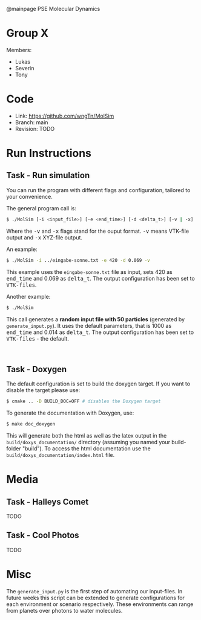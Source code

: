 @mainpage PSE Molecular Dynamics

# Group X #
Members:
* Lukas
* Severin
* Tony

# Code #
* Link:     https://github.com/wngTn/MolSim
* Branch:   main
* Revision: TODO

# Run Instructions #
## Task - Run simulation ##
You can run the program with different flags and configuration, tailored to your convenience.

The general program call is:
  ```sh
  $ ./MolSim [-i <input_file>] [-e <end_time>] [-d <delta_t>] [-v | -x]
  ```

Where the <samp>-v</samp> and <samp>-x</samp> flags stand for the ouput format. <samp>-v</samp> means VTK-file output and <samp>-x</samp> XYZ-file output.

An example:
  ```sh
  $ ./MolSim -i ../eingabe-sonne.txt -e 420 -d 0.069 -v
  ```

This example uses the `eingabe-sonne.txt` file as input, sets 420 as <samp>end_time</samp> and 0.069 as <samp>delta_t</samp>. The output configuration has been set to <samp>VTK-files</samp>.

Another example:
  ```sh
  $ ./MolSim
  ```

This call generates a **random input file with 50 particles** (generated by `generate_input.py`). It uses the default parameters, that is 1000 as <samp>end_time</samp> and 0.014 as <samp>delta_t</samp>. The output configuration has been set to <samp>VTK-files</samp> - the default.

<br>

## Task - Doxygen ##

The default configuration is set to build the doxygen target. If you want to disable the target please use:

  ```sh
  $ cmake .. -D BUILD_DOC=OFF # disables the Doxygen target
  ```

To generate the documentation with Doxygen, use:

  ```sh
  $ make doc_doxygen
  ```

This will generate both the html as well as the latex output in the `build/doxys_documentation/` directory (assuming you named your build-folder "build"). To access the html documentation use the `build/doxys_documentation/index.html` file.


# Media #
## Task - Halleys Comet ##
TODO

## Task - Cool Photos ##
TODO

# Misc #
The `generate_input.py` is the first step of automating our input-files. In future weeks this script can be extended to generate configurations for each environment or scenario respectively. These environments can range from planets over photons to water molecules.